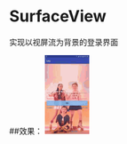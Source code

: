 ﻿# SurfaceView
实现以视屏流为背景的登录界面

##效果：
<img src="https://github.com/linyuanbin/SurfaceView/blob/master/GIF/device.gif" width="16%" />
